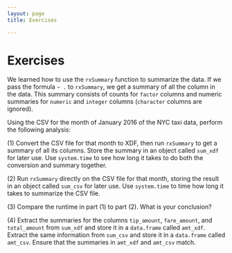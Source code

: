 ```yaml
---
layout: page
title: Exercises

---
```

# Exercises

We learned how to use the `rxSummary` function to summarize the data. If we pass the formula `~ .` to `rxSummary`, we get a summary of all the column in the data. This summary consists of counts for `factor` columns and numeric summaries for `numeric` and `integer` columns (`character` columns are ignored).

Using the CSV for the month of January 2016 of the NYC taxi data, perform the following analysis:
  
  (1) Convert the CSV file for that month to XDF, then run `rxSummary` to get a summary of all its columns. Store the summary in an object called `sum_xdf` for later use. Use `system.time` to see how long it takes to do both the conversion and summary together.
  
  (2) Run `rxSummary` directly on the CSV file for that month, storing the result in an object called `sum_csv` for later use. Use `system.time` to time how long it takes to summarize the CSV file.

  (3) Compare the runtime in part (1) to part (2). What is your conclusion?
  
  (4) Extract the summaries for the columns `tip_amount`, `fare_amount`, and `total_amount` from `sum_xdf` and store it in a `data.frame` called `amt_xdf`. Extract the same information from `sum_csv` and store it in a `data.frame` called `amt_csv`. Ensure that the summaries in `amt_xdf` and `amt_csv` match.

